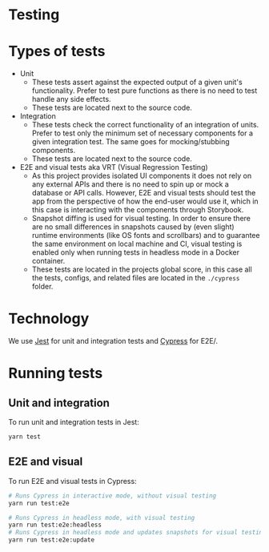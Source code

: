 # Testing

# Types of tests
- Unit
  - These tests assert against the expected output of a given unit's functionality. Prefer to test pure functions as there is no need to test handle any side effects.
  - These tests are located next to the source code.
- Integration
  - These tests check the correct functionality of an integration of units. Prefer to test only the minimum set of necessary components for a given integration test. The same goes for mocking/stubbing components.
  - These tests are located next to the source code.
- E2E and visual tests aka VRT (Visual Regression Testing)
  - As this project provides isolated UI components it does not rely on any external APIs and there is no need to spin up or mock a database or API calls. However, E2E and visual tests should test the app from the perspective of how the end-user would use it, which in this case is interacting with the components through Storybook.
  - Snapshot diffing is used for visual testing. In order to ensure there are no small differences in snapshots caused by (even slight) runtime environments (like OS fonts and scrollbars) and to guarantee the same environment on local machine and CI, visual testing is enabled only when running tests in headless mode in a Docker container.
  - These tests are located in the projects global score, in this case all the tests, configs, and related files are located in the `./cypress` folder.

# Technology
We use [Jest](https://jestjs.io/) for unit and integration tests and [Cypress](https://www.cypress.io/) for E2E/.

# Running tests

## Unit and integration

To run unit and integration tests in Jest:
```bash
yarn test
```

## E2E and visual

To run E2E and visual tests in Cypress:
```bash
# Runs Cypress in interactive mode, without visual testing
yarn run test:e2e

# Runs Cypress in headless mode, with visual testing
yarn run test:e2e:headless
# Runs Cypress in headless mode and updates snapshots for visual testing
yarn run test:e2e:update
```
